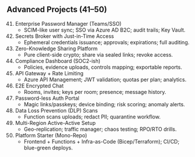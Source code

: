## Advanced Projects (41–50)

41. Enterprise Password Manager (Teams/SSO)
    - SCIM-like user sync; SSO via Azure AD B2C; audit trails; Key Vault.
42. Secrets Broker with Just-in-Time Access
    - Ephemeral credentials issuance; approvals; expirations; full auditing.
43. Zero-Knowledge Sharing Platform
    - Pure client-side crypto; share via sealed links; revoke access.
44. Compliance Dashboard (SOC2-ish)
    - Policies, evidence uploads, controls mapping; exportable reports.
45. API Gateway + Rate Limiting
    - Azure API Management; JWT validation; quotas per plan; analytics.
46. E2E Encrypted Chat
    - Rooms, invites; keys per room; presence; message history.
47. Password-less Auth Portal
    - Magic links/passkeys; device binding; risk scoring; anomaly alerts.
48. Data Loss Prevention (DLP) Scans
    - Function scans uploads; redact PII; quarantine workflow.
49. Multi-Region Active-Active Setup
    - Geo-replication; traffic manager; chaos testing; RPO/RTO drills.
50. Platform Starter (Mono-Repo)
    - Frontend + Functions + Infra-as-Code (Bicep/Terraform); CI/CD; blue-green deploys.


